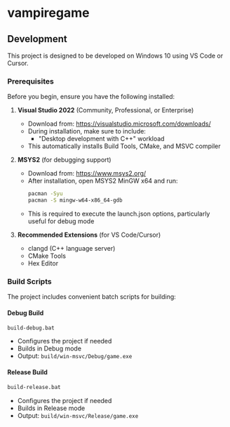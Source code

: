# vampiregame

## Development

This project is designed to be developed on Windows 10 using VS Code or Cursor.

### Prerequisites

Before you begin, ensure you have the following installed:

1. **Visual Studio 2022** (Community, Professional, or Enterprise)
   - Download from: https://visualstudio.microsoft.com/downloads/
   - During installation, make sure to include:
     - "Desktop development with C++" workload
   - This automatically installs Build Tools, CMake, and MSVC compiler

2. **MSYS2** (for debugging support)
   - Download from: https://www.msys2.org/
   - After installation, open MSYS2 MinGW x64 and run:
     ```bash
     pacman -Syu
     pacman -S mingw-w64-x86_64-gdb
     ```
   - This is required to execute the launch.json options, particularly useful for debug mode

3. **Recommended Extensions** (for VS Code/Cursor)
   - clangd (C++ language server)
   - CMake Tools
   - Hex Editor

### Build Scripts

The project includes convenient batch scripts for building:

#### Debug Build
```bash
build-debug.bat
```
- Configures the project if needed
- Builds in Debug mode
- Output: `build/win-msvc/Debug/game.exe`

#### Release Build
```bash
build-release.bat
```
- Configures the project if needed
- Builds in Release mode
- Output: `build/win-msvc/Release/game.exe`
